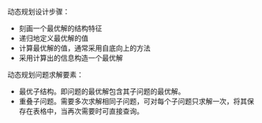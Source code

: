 动态规划设计步骤：

+ 刻画一个最优解的结构特征
+ 递归地定义最优解的值
+ 计算最优解的值，通常采用自底向上的方法
+ 采用计算出的信息构造一个最优解

动态规划问题求解要素：

+ 最优子结构。即问题的最优解包含其子问题的最优解。
+ 重叠子问题。需要多次求解相同子问题，可对每个子问题只求解一次，将其保存在表格中，当再次需要时可直接查询。
